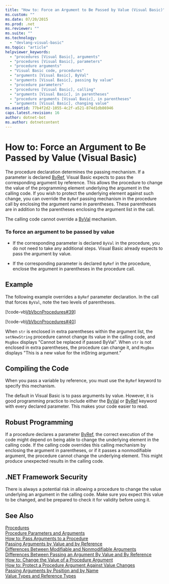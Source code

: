 ```yaml
---
title: "How to: Force an Argument to Be Passed by Value (Visual Basic)"
ms.custom: ""
ms.date: 07/20/2015
ms.prod: .net
ms.reviewer: ""
ms.suite: ""
ms.technology: 
  - "devlang-visual-basic"
ms.topic: "article"
helpviewer_keywords: 
  - "procedures [Visual Basic], arguments"
  - "procedures [Visual Basic], parameters"
  - "procedure arguments"
  - "Visual Basic code, procedures"
  - "arguments [Visual Basic], ByVal"
  - "arguments [Visual Basic], passing by value"
  - "procedure parameters"
  - "procedures [Visual Basic], calling"
  - "arguments [Visual Basic], in parentheses"
  - "procedure arguments [Visual Basic], in parentheses"
  - "arguments [Visual Basic], changing value"
ms.assetid: 77b4f2d2-1055-4c2f-a521-874d1db86946
caps.latest.revision: 16
author: dotnet-bot
ms.author: dotnetcontent
---
```

# How to: Force an Argument to Be Passed by Value (Visual Basic)
The procedure declaration determines the passing mechanism. If a parameter is declared [ByRef](../../../../visual-basic/language-reference/modifiers/byref.md), Visual Basic expects to pass the corresponding argument by reference. This allows the procedure to change the value of the programming element underlying the argument in the calling code. If you wish to protect the underlying element against such change, you can override the `ByRef` passing mechanism in the procedure call by enclosing the argument name in parentheses. These parentheses are in addition to the parentheses enclosing the argument list in the call.  
  
 The calling code cannot override a [ByVal](../../../../visual-basic/language-reference/modifiers/byval.md) mechanism.  
  
### To force an argument to be passed by value  
  
-   If the corresponding parameter is declared `ByVal` in the procedure, you do not need to take any additional steps. Visual Basic already expects to pass the argument by value.  
  
-   If the corresponding parameter is declared `ByRef` in the procedure, enclose the argument in parentheses in the procedure call.  
  
## Example  
 The following example overrides a `ByRef` parameter declaration. In the call that forces `ByVal`, note the two levels of parentheses.  
  
 [!code-vb[VbVbcnProcedures#39](./codesnippet/VisualBasic/how-to-force-an-argument-to-be-passed-by-value_1.vb)]  
  
 [!code-vb[VbVbcnProcedures#40](./codesnippet/VisualBasic/how-to-force-an-argument-to-be-passed-by-value_2.vb)]  
  
 When `str` is enclosed in extra parentheses within the argument list, the `setNewString` procedure cannot change its value in the calling code, and `MsgBox` displays "Cannot be replaced if passed ByVal". When `str` is not enclosed in extra parentheses, the procedure can change it, and `MsgBox` displays "This is a new value for the inString argument."  
  
## Compiling the Code  
 When you pass a variable by reference, you must use the `ByRef` keyword to specify this mechanism.  
  
 The default in Visual Basic is to pass arguments by value. However, it is good programming practice to include either the [ByVal](../../../../visual-basic/language-reference/modifiers/byval.md) or [ByRef](../../../../visual-basic/language-reference/modifiers/byref.md) keyword with every declared parameter. This makes your code easier to read.  
  
## Robust Programming  
 If a procedure declares a parameter [ByRef](../../../../visual-basic/language-reference/modifiers/byref.md), the correct execution of the code might depend on being able to change the underlying element in the calling code. If the calling code overrides this calling mechanism by enclosing the argument in parentheses, or if it passes a nonmodifiable argument, the procedure cannot change the underlying element. This might produce unexpected results in the calling code.  
  
## .NET Framework Security  
 There is always a potential risk in allowing a procedure to change the value underlying an argument in the calling code. Make sure you expect this value to be changed, and be prepared to check it for validity before using it.  
  
## See Also  
 [Procedures](./index.md)  
 [Procedure Parameters and Arguments](./procedure-parameters-and-arguments.md)  
 [How to: Pass Arguments to a Procedure](./how-to-pass-arguments-to-a-procedure.md)  
 [Passing Arguments by Value and by Reference](./passing-arguments-by-value-and-by-reference.md)  
 [Differences Between Modifiable and Nonmodifiable Arguments](./differences-between-modifiable-and-nonmodifiable-arguments.md)  
 [Differences Between Passing an Argument By Value and By Reference](./differences-between-passing-an-argument-by-value-and-by-reference.md)  
 [How to: Change the Value of a Procedure Argument](./how-to-change-the-value-of-a-procedure-argument.md)  
 [How to: Protect a Procedure Argument Against Value Changes](./how-to-protect-a-procedure-argument-against-value-changes.md)  
 [Passing Arguments by Position and by Name](./passing-arguments-by-position-and-by-name.md)  
 [Value Types and Reference Types](../../../../visual-basic/programming-guide/language-features/data-types/value-types-and-reference-types.md)
